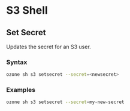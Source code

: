 # S3 Shell

## Set Secret

Updates the secret for an S3 user.

### Syntax

```bash
ozone sh s3 setsecret --secret=<newsecret>
```

### Examples

```bash
ozone sh s3 setsecret --secret=my-new-secret
```
